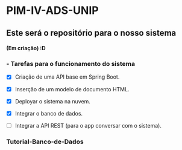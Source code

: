 # PIM-IV-ADS-UNIP
## Este será o repositório para o nosso sistema

#### (Em criação) :D

### - Tarefas para o funcionamento do sistema
- [X] Criação de uma API base em Spring Boot.
- [X] Inserção de um modelo de documento HTML.
- [X] Deployar o sistema na nuvem.
- [X] Integrar o banco de dados.
- [ ] Integrar a API REST (para o app conversar com o sistema).














### Tutorial-Banco-de-Dados
